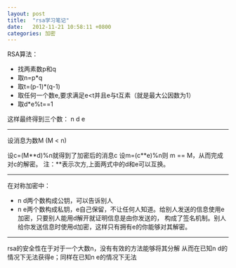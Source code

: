 ```yaml
---
layout: post
title:  "rsa学习笔记"
date:   2012-11-21 10:58:11 +0800
categories: 加密
---
```


RSA算法：

- 找两素数p和q
- 取n=p*q
- 取t=(p-1)*(q-1)
- 取任何一个数e,要求满足e<t并且e与t互素（就是最大公因数为1）
- 取d*e%t==1

这样最终得到三个数： n  d  e

***

设消息为数M (M < n)

设c=(M\**d)%n就得到了加密后的消息c 
设m=(c\**e)%n则 m == M，从而完成对c的解密。
注：**表示次方,上面两式中的d和e可以互换。

***
在对称加密中：

- n d两个数构成公钥，可以告诉别人
- n e两个数构成私钥，e自己保留，不让任何人知道。给别人发送的信息使用e加密，只要别人能用d解开就证明信息是由你发送的，
构成了签名机制。别人给你发送信息时使用d加密，这样只有拥有e的你能够对其解密。

***
rsa的安全性在于对于一个大数n，没有有效的方法能够将其分解
从而在已知n d的情况下无法获得e；同样在已知n e的情况下无法